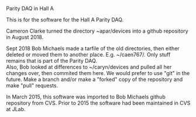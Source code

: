 Parity DAQ in Hall A

This is for the software for the Hall A Parity DAQ. 

Cameron Clarke turned the directory ~apar/devices into a github repository
in August 2018.

Sept 2018
Bob Michaels made a tarfile of the old directories, then either deleted or moved
them to another place.  E.g. ~/caen767/.  Only stuff remains that is part of the
Parity DAQ.   
  Also, Bob looked at differences to ~/caryn/devices and pulled all her changes over,
then commited them here.  We would prefer to use "git" in the future.  Make a branch
and/or make a "forked" copy of the repository and make "pull" requests.

 In March 2015, this software was imported to Bob Michaels github repository
from CVS.  Prior to 2015 the software had been maintained in CVS at JLab.
